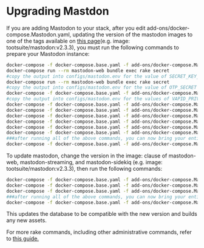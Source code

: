 # Upgrading Mastdon

If you are adding Mastodon to your stack, after you edit add-ons/docker-compose.Mastodon.yaml, updating the version of the mastodon images to one of the tags available on [this page](https://hub.docker.com/r/tootsuite/mastodon/tags/)(e.g. image: tootsuite/mastodon:v2.3.3), you must run the following commands to prepare your Mastodon instance:

```bash
docker-compose -f docker-compose.base.yaml -f add-ons/docker-compose.Mastodon.yaml up mastodon-db mastodon-redis
docker-compose run --rm mastodon-web bundle exec rake secret
#copy the output into configs/mastodon.env for the value of SECRET_KEY_BASE
docker-compose run --rm mastodon-web bundle exec rake secret
#copy the output into configs/mastodon.env for the value of OTP_SECRET
docker-compose -f docker-compose.base.yaml -f add-ons/docker-compose.Mastodon.yaml run --rm mastodon-web bundle exec rake mastodon:webpush:generate_vapid_key
#copy the output into configs/mastodon.env for the values of VAPID_PRIVATE_KEY and VAPID_PUBLIC_KEY
docker-compose -f docker-compose.base.yaml -f add-ons/docker-compose.Mastodon.yaml run --rm mastodon-web bundle exec rake db:migrate
docker-compose -f docker-compose.base.yaml -f add-ons/docker-compose.Mastodon.yaml run --rm mastodon-web chown -R 991:991 /mastodon/public/assets /mastodon/public/packs /mastodon/public/system
docker-compose -f docker-compose.base.yaml -f add-ons/docker-compose.Mastodon.yaml run --rm mastodon-web bundle exec rake assets:precompile
docker-compose -f docker-compose.base.yaml -f add-ons/docker-compose.Mastodon.yaml run --rm mastodon-web bundle exec rake mastodon:add_user
docker-compose -f docker-compose.base.yaml -f add-ons/docker-compose.Mastodon.yaml run --rm mastodon-web bundle exec rake mastodon:confirm_email USER_EMAIL=your@email
docker-compose -f docker-compose.base.yaml -f add-ons/docker-compose.Mastodon.yaml run --rm mastodon-web bundle exec rake mastodon:make_admin USERNAME=yourname
###after running all of the above commands, you can now bring your entire stack up with the up -d command.  Make sure to -f all of your compose files!
docker-compose -f docker-compose.base.yaml -f add-ons/docker-compose.Mastodon.yaml up -d
```

To update mastodon, change the version in the image: clause of mastodon-web, mastodon-streaming, and mastodon-sidekiq (e.g. image: tootsuite/mastodon:v2.3.3), then run the following commands:

```bash
docker-compose -f docker-compose.base.yaml -f add-ons/docker-compose.Mastodon.yaml stop mastodon-web mastodon-streaming mastodon-sidekiq
docker-compose -f docker-compose.base.yaml -f add-ons/docker-compose.Mastodon.yaml run --rm mastodon-web bundle exec rake db:migrate
docker-compose -f docker-compose.base.yaml -f add-ons/docker-compose.Mastodon.yaml run --rm mastodon-web bundle exec rake assets:precompile
###after running all of the above commands, you can now bring your entire stack up with the up -d command.  Make sure to -f all of your compose files!
docker-compose -f docker-compose.base.yaml -f add-ons/docker-compose.Mastodon.yaml up -d
```

This updates the database to be compatible with the new version and builds any new assets.

For more rake commands, including other administrative commands, refer to [this guide.](https://github.com/tootsuite/documentation/blob/master/Running-Mastodon/List-of-Rake-tasks.md)
